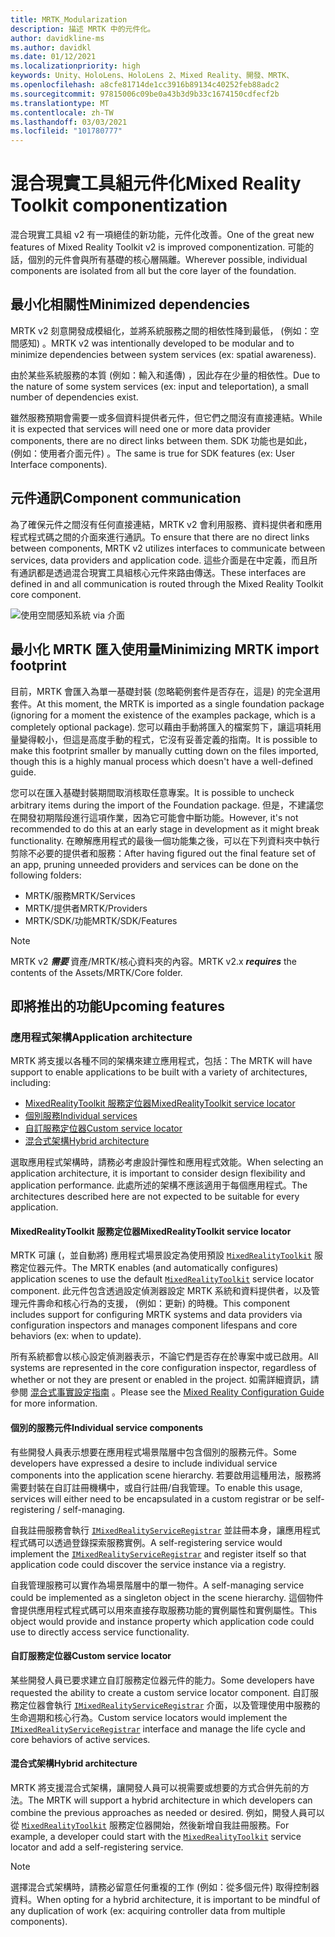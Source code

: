 ```yaml
---
title: MRTK_Modularization
description: 描述 MRTK 中的元件化。
author: davidkline-ms
ms.author: davidkl
ms.date: 01/12/2021
ms.localizationpriority: high
keywords: Unity、HoloLens、HoloLens 2、Mixed Reality、開發、MRTK、
ms.openlocfilehash: a8cfe81714de1cc3916b89134c40252feb88adc2
ms.sourcegitcommit: 97815006c09be0a43b3d9b33c1674150cdfecf2b
ms.translationtype: MT
ms.contentlocale: zh-TW
ms.lasthandoff: 03/03/2021
ms.locfileid: "101780777"
---
```

# <a name="mixed-reality-toolkit-componentization"></a><span data-ttu-id="7070f-104">混合現實工具組元件化</span><span class="sxs-lookup"><span data-stu-id="7070f-104">Mixed Reality Toolkit componentization</span></span>

<span data-ttu-id="7070f-105">混合現實工具組 v2 有一項絕佳的新功能，元件化改善。</span><span class="sxs-lookup"><span data-stu-id="7070f-105">One of the great new features of Mixed Reality Toolkit v2 is improved componentization.</span></span> <span data-ttu-id="7070f-106">可能的話，個別的元件會與所有基礎的核心層隔離。</span><span class="sxs-lookup"><span data-stu-id="7070f-106">Wherever possible, individual components are isolated from all but the core layer of the foundation.</span></span>

## <a name="minimized-dependencies"></a><span data-ttu-id="7070f-107">最小化相關性</span><span class="sxs-lookup"><span data-stu-id="7070f-107">Minimized dependencies</span></span>

<span data-ttu-id="7070f-108">MRTK v2 刻意開發成模組化，並將系統服務之間的相依性降到最低， (例如：空間感知) 。</span><span class="sxs-lookup"><span data-stu-id="7070f-108">MRTK v2 was intentionally developed to be modular and to minimize dependencies between system services (ex: spatial awareness).</span></span>

<span data-ttu-id="7070f-109">由於某些系統服務的本質 (例如：輸入和遙傳) ，因此存在少量的相依性。</span><span class="sxs-lookup"><span data-stu-id="7070f-109">Due to the nature of some system services (ex: input and teleportation), a small number of dependencies exist.</span></span>

<span data-ttu-id="7070f-110">雖然服務預期會需要一或多個資料提供者元件，但它們之間沒有直接連結。</span><span class="sxs-lookup"><span data-stu-id="7070f-110">While it is expected that services will need one or more data provider components, there are no direct links between them.</span></span> <span data-ttu-id="7070f-111">SDK 功能也是如此， (例如：使用者介面元件) 。</span><span class="sxs-lookup"><span data-stu-id="7070f-111">The same is true for SDK features (ex: User Interface components).</span></span>

## <a name="component-communication"></a><span data-ttu-id="7070f-112">元件通訊</span><span class="sxs-lookup"><span data-stu-id="7070f-112">Component communication</span></span>

<span data-ttu-id="7070f-113">為了確保元件之間沒有任何直接連結，MRTK v2 會利用服務、資料提供者和應用程式程式碼之間的介面來進行通訊。</span><span class="sxs-lookup"><span data-stu-id="7070f-113">To ensure that there are no direct links between components, MRTK v2 utilizes interfaces to communicate between services, data providers and application code.</span></span> <span data-ttu-id="7070f-114">這些介面是在中定義，而且所有通訊都是透過混合現實工具組核心元件來路由傳送。</span><span class="sxs-lookup"><span data-stu-id="7070f-114">These interfaces are defined in and all communication is routed through the Mixed Reality Toolkit core component.</span></span>

![使用空間感知系統 via 介面](../features/Images/Packaging/AccessingViaInterfaces.png)

## <a name="minimizing-mrtk-import-footprint"></a><span data-ttu-id="7070f-116">最小化 MRTK 匯入使用量</span><span class="sxs-lookup"><span data-stu-id="7070f-116">Minimizing MRTK import footprint</span></span>

<span data-ttu-id="7070f-117">目前，MRTK 會匯入為單一基礎封裝 (忽略範例套件是否存在，這是) 的完全選用套件。</span><span class="sxs-lookup"><span data-stu-id="7070f-117">At this moment, the MRTK is imported as a single foundation package (ignoring for a moment the existence of the examples package, which is a completely optional package).</span></span> <span data-ttu-id="7070f-118">您可以藉由手動將匯入的檔案剪下，讓這項耗用量變得較小，但這是高度手動的程式，它沒有妥善定義的指南。</span><span class="sxs-lookup"><span data-stu-id="7070f-118">It is possible to make this footprint smaller by manually cutting down on the files imported, though this is a highly manual process which doesn't have a well-defined guide.</span></span>

<span data-ttu-id="7070f-119">您可以在匯入基礎封裝期間取消核取任意專案。</span><span class="sxs-lookup"><span data-stu-id="7070f-119">It is possible to uncheck arbitrary items during the import of the Foundation package.</span></span> <span data-ttu-id="7070f-120">但是，不建議您在開發初期階段進行這項作業，因為它可能會中斷功能。</span><span class="sxs-lookup"><span data-stu-id="7070f-120">However, it's not recommended to do this at an early stage in development as it might break functionality.</span></span> <span data-ttu-id="7070f-121">在瞭解應用程式的最後一個功能集之後，可以在下列資料夾中執行剪除不必要的提供者和服務：</span><span class="sxs-lookup"><span data-stu-id="7070f-121">After having figured out the final feature set of an app, pruning unneeded providers and services can be done on the following folders:</span></span>

- <span data-ttu-id="7070f-122">MRTK/服務</span><span class="sxs-lookup"><span data-stu-id="7070f-122">MRTK/Services</span></span>
- <span data-ttu-id="7070f-123">MRTK/提供者</span><span class="sxs-lookup"><span data-stu-id="7070f-123">MRTK/Providers</span></span>
- <span data-ttu-id="7070f-124">MRTK/SDK/功能</span><span class="sxs-lookup"><span data-stu-id="7070f-124">MRTK/SDK/Features</span></span>

> [!NOTE]
> <span data-ttu-id="7070f-125">MRTK v2 **_需要_** 資產/MRTK/核心資料夾的內容。</span><span class="sxs-lookup"><span data-stu-id="7070f-125">MRTK v2.x **_requires_** the contents of the Assets/MRTK/Core folder.</span></span>

## <a name="upcoming-features"></a><span data-ttu-id="7070f-126">即將推出的功能</span><span class="sxs-lookup"><span data-stu-id="7070f-126">Upcoming features</span></span>

### <a name="application-architecture"></a><span data-ttu-id="7070f-127">應用程式架構</span><span class="sxs-lookup"><span data-stu-id="7070f-127">Application architecture</span></span>

<span data-ttu-id="7070f-128">MRTK 將支援以各種不同的架構來建立應用程式，包括：</span><span class="sxs-lookup"><span data-stu-id="7070f-128">The MRTK will have support to enable applications to be built with a variety of architectures, including:</span></span>

- [<span data-ttu-id="7070f-129">MixedRealityToolkit 服務定位器</span><span class="sxs-lookup"><span data-stu-id="7070f-129">MixedRealityToolkit service locator</span></span>](#mixedrealitytoolkit-service-locator)
- [<span data-ttu-id="7070f-130">個別服務</span><span class="sxs-lookup"><span data-stu-id="7070f-130">Individual services</span></span>](#individual-service-components)
- [<span data-ttu-id="7070f-131">自訂服務定位器</span><span class="sxs-lookup"><span data-stu-id="7070f-131">Custom service locator</span></span>](#custom-service-locator)
- [<span data-ttu-id="7070f-132">混合式架構</span><span class="sxs-lookup"><span data-stu-id="7070f-132">Hybrid architecture</span></span>](#hybrid-architecture)

<span data-ttu-id="7070f-133">選取應用程式架構時，請務必考慮設計彈性和應用程式效能。</span><span class="sxs-lookup"><span data-stu-id="7070f-133">When selecting an application architecture, it is important to consider design flexibility and application performance.</span></span> <span data-ttu-id="7070f-134">此處所述的架構不應該適用于每個應用程式。</span><span class="sxs-lookup"><span data-stu-id="7070f-134">The architectures described here are not expected to be suitable for every application.</span></span>

#### <a name="mixedrealitytoolkit-service-locator"></a><span data-ttu-id="7070f-135">MixedRealityToolkit 服務定位器</span><span class="sxs-lookup"><span data-stu-id="7070f-135">MixedRealityToolkit service locator</span></span>

<span data-ttu-id="7070f-136">MRTK 可讓 (，並自動將) 應用程式場景設定為使用預設 [`MixedRealityToolkit`](xref:Microsoft.MixedReality.Toolkit.MixedRealityToolkit) 服務定位器元件。</span><span class="sxs-lookup"><span data-stu-id="7070f-136">The MRTK enables (and automatically configures) application scenes to use the default [`MixedRealityToolkit`](xref:Microsoft.MixedReality.Toolkit.MixedRealityToolkit) service locator component.</span></span> <span data-ttu-id="7070f-137">此元件包含透過設定偵測器設定 MRTK 系統和資料提供者，以及管理元件壽命和核心行為的支援， (例如：更新) 的時機。</span><span class="sxs-lookup"><span data-stu-id="7070f-137">This component includes support for configuring MRTK systems and data providers via configuration inspectors and manages component lifespans and core behaviors (ex: when to update).</span></span>

<span data-ttu-id="7070f-138">所有系統都會以核心設定偵測器表示，不論它們是否存在於專案中或已啟用。</span><span class="sxs-lookup"><span data-stu-id="7070f-138">All systems are represented in the core configuration inspector, regardless of whether or not they are present or enabled in the project.</span></span> <span data-ttu-id="7070f-139">如需詳細資訊，請參閱 [混合式事實設定指南](../out-of-scope/MixedRealityConfigurationGuide.md) 。</span><span class="sxs-lookup"><span data-stu-id="7070f-139">Please see the [Mixed Reality Configuration Guide](../out-of-scope/MixedRealityConfigurationGuide.md) for more information.</span></span>

#### <a name="individual-service-components"></a><span data-ttu-id="7070f-140">個別的服務元件</span><span class="sxs-lookup"><span data-stu-id="7070f-140">Individual service components</span></span>

<span data-ttu-id="7070f-141">有些開發人員表示想要在應用程式場景階層中包含個別的服務元件。</span><span class="sxs-lookup"><span data-stu-id="7070f-141">Some developers have expressed a desire to include individual service components into the application scene hierarchy.</span></span> <span data-ttu-id="7070f-142">若要啟用這種用法，服務將需要封裝在自訂註冊機構中，或自行註冊/自我管理。</span><span class="sxs-lookup"><span data-stu-id="7070f-142">To enable this usage, services will either need to be encapsulated in a custom registrar or be self-registering / self-managing.</span></span>

<span data-ttu-id="7070f-143">自我註冊服務會執行 [`IMixedRealityServiceRegistrar`](xref:Microsoft.MixedReality.Toolkit.IMixedRealityServiceRegistrar) 並註冊本身，讓應用程式程式碼可以透過登錄探索服務實例。</span><span class="sxs-lookup"><span data-stu-id="7070f-143">A self-registering service would implement the [`IMixedRealityServiceRegistrar`](xref:Microsoft.MixedReality.Toolkit.IMixedRealityServiceRegistrar) and register itself so that application code could discover the service instance via a registry.</span></span>

<span data-ttu-id="7070f-144">自我管理服務可以實作為場景階層中的單一物件。</span><span class="sxs-lookup"><span data-stu-id="7070f-144">A self-managing service could be implemented as a singleton object in the scene hierarchy.</span></span> <span data-ttu-id="7070f-145">這個物件會提供應用程式程式碼可以用來直接存取服務功能的實例屬性和實例屬性。</span><span class="sxs-lookup"><span data-stu-id="7070f-145">This object would provide and instance property which application code could use to directly access service functionality.</span></span>

#### <a name="custom-service-locator"></a><span data-ttu-id="7070f-146">自訂服務定位器</span><span class="sxs-lookup"><span data-stu-id="7070f-146">Custom service locator</span></span>

<span data-ttu-id="7070f-147">某些開發人員已要求建立自訂服務定位器元件的能力。</span><span class="sxs-lookup"><span data-stu-id="7070f-147">Some developers have requested the ability to create a custom service locator component.</span></span> <span data-ttu-id="7070f-148">自訂服務定位器會執行 [`IMixedRealityServiceRegistrar`](xref:Microsoft.MixedReality.Toolkit.IMixedRealityServiceRegistrar) 介面，以及管理使用中服務的生命週期和核心行為。</span><span class="sxs-lookup"><span data-stu-id="7070f-148">Custom service locators would implement the [`IMixedRealityServiceRegistrar`](xref:Microsoft.MixedReality.Toolkit.IMixedRealityServiceRegistrar) interface and manage the life cycle and core behaviors of active services.</span></span>

#### <a name="hybrid-architecture"></a><span data-ttu-id="7070f-149">混合式架構</span><span class="sxs-lookup"><span data-stu-id="7070f-149">Hybrid architecture</span></span>

<span data-ttu-id="7070f-150">MRTK 將支援混合式架構，讓開發人員可以視需要或想要的方式合併先前的方法。</span><span class="sxs-lookup"><span data-stu-id="7070f-150">The MRTK will support a hybrid architecture in which developers can combine the previous approaches as needed or desired.</span></span> <span data-ttu-id="7070f-151">例如，開發人員可以從 [`MixedRealityToolkit`](xref:Microsoft.MixedReality.Toolkit.MixedRealityToolkit) 服務定位器開始，然後新增自我註冊服務。</span><span class="sxs-lookup"><span data-stu-id="7070f-151">For example, a developer could start with the [`MixedRealityToolkit`](xref:Microsoft.MixedReality.Toolkit.MixedRealityToolkit) service locator and add a self-registering service.</span></span>

> [!NOTE]
> <span data-ttu-id="7070f-152">選擇混合式架構時，請務必留意任何重複的工作 (例如：從多個元件) 取得控制器資料。</span><span class="sxs-lookup"><span data-stu-id="7070f-152">When opting for a hybrid architecture, it is important to be mindful of any duplication of work (ex: acquiring controller data from multiple components).</span></span>
